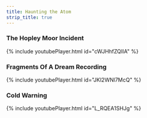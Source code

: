 ```yaml
---
title: Haunting the Atom
strip_title: true
---
```


### The Hopley Moor Incident

{% include youtubePlayer.html id="cWJHhfZQIIA" %}

### Fragments Of A Dream Recording

{% include youtubePlayer.html id="JKl2WNl7McQ" %}

### Cold Warning

{% include youtubePlayer.html id="L_RQEA1SHJg" %}
